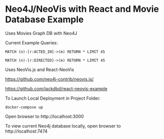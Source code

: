 # Neo4J/NeoVis with React and Movie Database Example

Uses Movies Graph DB with Neo4J

Current Example Queries:

`MATCH (n)-[r:ACTED_IN]->(m) RETURN * LIMIT 45`

`MATCH (n)-[r:DIRECTED]->(m) RETURN * LIMIT 45`

Uses NeoVis.js and React-NeoVis

https://github.com/neo4j-contrib/neovis.js/

https://github.com/jackdbd/react-neovis-example

To Launch Local Deployment in Project Folder:

`docker-compose up`

Open browser to http://localhost:3000

To view current Neo4j database locally, open browser to http://localhost:7474


